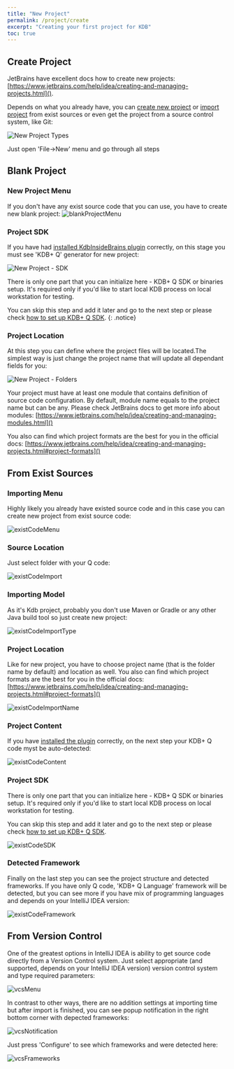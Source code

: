 ```yaml
---
title: "New Project"
permalink: /project/create
excerpt: "Creating your first project for KDB"
toc: true
---
```


## Create Project

JetBrains have excellent docs how to create new
projects: [https://www.jetbrains.com/help/idea/creating-and-managing-projects.html]().

Depends on what you already have, you
can [create new project](https://www.jetbrains.com/help/idea/new-project-wizard.html) or
[import project](https://www.jetbrains.com/help/idea/new-project-wizard.html) from exist sources or even get the project
from a source control system, like Git:

![New Project Types](/assets/images/project/create/newProjectTypes.png)

Just open 'File->New' menu and go through all steps

## Blank Project

### New Project Menu

If you don't have any exist source code that you can use, you have to create new blank project:
![blankProjectMenu](/assets/images/project/create/blankProjectMenu.png)

### Project SDK

If you have had [installed KdbInsideBrains plugin](/project/start#plugin-installation) correctly, on this stage
you must see 'KDB+ Q' generator for new project:

![New Project - SDK](/assets/images/project/create/newProjectStep1.png)

There is only one part that you can initialize here - KDB+ Q SDK or binaries setup. It's required only if you'd like to
start local KDB process on local workstation for testing.

You can skip this step and add it later and go to the next step or please
check [how to set up KDB+ Q SDK](/project/sdk).
{: .notice}

### Project Location

At this step you can define where the project files will be located.The simplest way is just change the project name
that will update all dependant fields for you:

![New Project - Folders](/assets/images/project/create/newProjectStep2.png)

Your project must have at least one module that contains definition of source code configuration. By default, module
name equals to the project name but can be any. Please check JetBrains docs to get more info about
modules: [https://www.jetbrains.com/help/idea/creating-and-managing-modules.html]()

You also can find which project formats are the best for you in the official
docs: [https://www.jetbrains.com/help/idea/creating-and-managing-projects.html#project-formats]()

## From Exist Sources

### Importing Menu

Highly likely you already have existed source code and in this case you can create new project from exist source code:

![existCodeMenu](/assets/images/project/create/existCodeMenu.png)

### Source Location

Just select folder with your Q code:

![existCodeImport](/assets/images/project/create/existCodeImport.png)

### Importing Model

As it's Kdb project, probably you don't use Maven or Gradle or any other Java build tool so just create new project:

![existCodeImportType](/assets/images/project/create/existCodeImportType.png)

### Project Location

Like for new project, you have to choose project name (that is the folder name by default) and location as well. You
also can find which project formats are the best for you in the official
docs: [https://www.jetbrains.com/help/idea/creating-and-managing-projects.html#project-formats]()

![existCodeImportName](/assets/images/project/create/existCodeImportName.png)

### Project Content

If you have [installed the plugin](/project/start#plugin-installation) correctly, on the next step your KDB+ Q
code myst be auto-detected:

![existCodeContent](/assets/images/project/create/existCodeContent.png)

### Project SDK

There is only one part that you can initialize here - KDB+ Q SDK or binaries setup. It's required only if you'd like to
start local KDB process on local workstation for testing.

You can skip this step and add it later and go to the next step or please
check [how to set up KDB+ Q SDK](/project/sdk).

![existCodeSDK](/assets/images/project/create/existCodeSDK.png)

### Detected Framework

Finally on the last step you can see the project structure and detected frameworks. If you have only Q code, 'KDB+ Q
Language' framework will be detected, but you can see more if you have mix of programming languages and depends on your
IntelliJ IDEA version:

![existCodeFramework](/assets/images/project/create/existCodeFramework.png)

## From Version Control

One of the greatest options in IntelliJ IDEA is ability to get source code directly from a Version Control system.
Just select appropriate (and supported, depends on your IntelliJ IDEA version) version control system and type required
parameters:

![vcsMenu](/assets/images/project/create/vcsMenu.png)

In contrast to other ways, there are no addition settings at importing time but after import is finished, you can see
popup notification in the right bottom corner with depected frameworks:

![vcsNotification](/assets/images/project/create/vcsNotification.png)

Just press 'Configure' to see which frameworks and were detected here:

![vcsFrameworks](/assets/images/project/create/vcsFrameworks.png)
